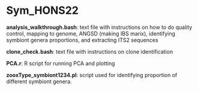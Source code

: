 # Sym_HONS22

**analysis_walkthrough.bash**: text file with instructions on how to do quality control, mapping to genome, ANGSD (making IBS marix), identifying symbiont genera proportions, and extracting ITS2 sequences

**clone_check.bash**: text file with instructions on clone identification

**PCA.r**: R script for running PCA and plotting

**zooxType_symbiont1234.pl**: script used for identifying proportion of different symbiont genera.

